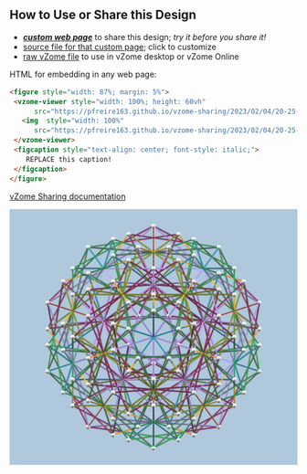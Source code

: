 
## How to Use or Share this Design

 - [***custom web page***][post] to share this design; *try it before you share it!*
 - [source file for that custom page][source]; click to customize
 - [raw vZome file][raw] to use in vZome desktop or vZome Online
 
 HTML for embedding in any web page:
 ```html
<figure style="width: 87%; margin: 5%">
  <vzome-viewer style="width: 100%; height: 60vh"
       src="https://pfreire163.github.io/vzome-sharing/2023/02/04/20-25-42-compound_25_24_cells_in_120_cell/compound_25_24_cells_in_120_cell.vZome" >
    <img  style="width: 100%"
       src="https://pfreire163.github.io/vzome-sharing/2023/02/04/20-25-42-compound_25_24_cells_in_120_cell/compound_25_24_cells_in_120_cell.png" >
  </vzome-viewer>
  <figcaption style="text-align: center; font-style: italic;">
     REPLACE this caption!
  </figcaption>
</figure>
 ```

[vZome Sharing documentation](https://vzome.github.io/vzome/sharing.html#how-it-works)

![Image](<compound_25_24_cells_in_120_cell.png>)


[post]: <https://pfreire163.github.io/vzome-sharing/2023/02/04/compound_25_24_cells_in_120_cell-20-25-42.html>
[source]: <https://github.com/pfreire163/vzome-sharing/edit/main/_posts/2023-02-04-compound_25_24_cells_in_120_cell-20-25-42.md>
[raw]: <https://raw.githubusercontent.com/pfreire163/vzome-sharing/main/2023/02/04/20-25-42-compound_25_24_cells_in_120_cell/compound_25_24_cells_in_120_cell.vZome>